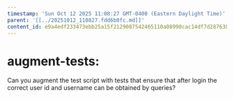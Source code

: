 ```yaml
---
timestamp: 'Sun Oct 12 2025 11:08:27 GMT-0400 (Eastern Daylight Time)'
parent: '[[../20251012_110827.fdd6b0fc.md]]'
content_id: e9a4edf233473ebb25a15f2129087542465110a08990cac14df7d287638fff88
---
```


# augment-tests:

Can you augment the test script with tests that ensure that after login the correct user id and username can be obtained by queries?
